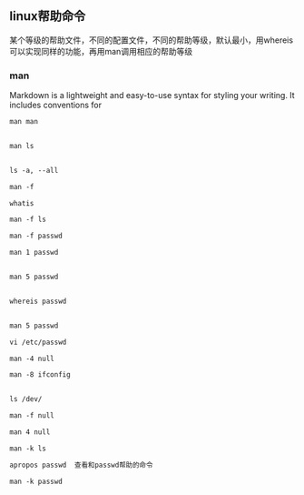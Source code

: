 ## linux帮助命令

某个等级的帮助文件，不同的配置文件，不同的帮助等级，默认最小，用whereis可以实现同样的功能，再用man调用相应的帮助等级

### man

Markdown is a lightweight and easy-to-use syntax for styling your writing. It includes conventions for

```markdown
man man 


man ls


ls -a, --all

man -f

whatis

man -f ls

man -f passwd

man 1 passwd


man 5 passwd


whereis passwd


man 5 passwd

vi /etc/passwd

man -4 null

man -8 ifconfig


ls /dev/

man -f null

man 4 null

man -k ls

apropos passwd  查看和passwd帮助的命令

man -k passwd
```
